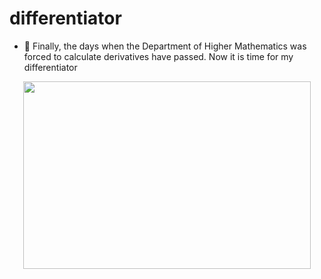 # differentiator
- 📏 Finally, the days when the Department of Higher Mathematics was forced to calculate derivatives have passed. Now it is time for my differentiator
<p align="center">

  <img width="460" height="300" src="[http://www.fillmurray.com](https://github.com/MaxGroshev/differentiator/blob/master/readme_pic/Screenshot%20from%202023-04-23%2000-04-43.png)/460/300">

</p>


